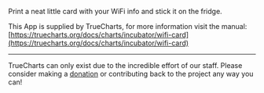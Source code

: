 Print a neat little card with your WiFi info and stick it on the fridge.

This App is supplied by TrueCharts, for more information visit the manual: [https://truecharts.org/docs/charts/incubator/wifi-card](https://truecharts.org/docs/charts/incubator/wifi-card)

---

TrueCharts can only exist due to the incredible effort of our staff.
Please consider making a [donation](https://truecharts.org/docs/about/sponsor) or contributing back to the project any way you can!
